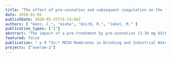 ```yaml
---
title: "The effect of pre-ozonation and subsequent coagulation on the filtration of WWTP effluent with low-pressure membranes"
date: 2010-01-01
publishDate: 2020-05-25T15:14:06Z
authors: [ "Genz, C.", "miehe", "Gnirß, R.", "Jekel, M." ]
publication_types: ["1"]
abstract: "The impact of a pre-treatment by pre-ozonation (2-10 mg O3/L) and subsequent coagulation (FeCl3: 2-6 mg Fe3+/L) on the performance of a polymeric ultrafiltration membrane was studied. No free dissolved ozone was in contact with the membrane. Lab tests were performed using Amicon test cells fed with secondary effluent and the flux decline during filtration tests was measured. Flux decline was reduced with increasing coagulant concentration as well as with increasing ozone dosage. This effect was confirmed by a reduction in the amount of biopolymers measured with size exclusion chromatography by organic carbon detection (LC-OCD). Conducted multi filtration cycles revealed a significant increase in irreversible fouling after pre-ozonation that might be caused by increasing colloidal iron concentrations. Phosphorus in the permeate was successfully reduced to concentrations < 60 µg/L"
featured: false
publication: " p 9 *In:* MDIW Membranes in Drinking and Industrial Water Treatment. Trondheim. 27-30 June 2010"
projects: ["oxeram-2"]
---
```


